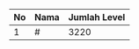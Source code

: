 | No | Nama            | Jumlah Level |
|----|-----------------|--------------|
| 1  | #    |    3220        |

